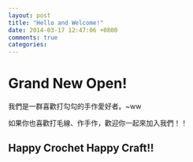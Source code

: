 ```yaml
---
layout: post
title: "Hello and Welcome!"
date: 2014-03-17 12:47:06 +0800
comments: true
categories: 
---
```


Grand New Open!
================

我們是一群喜歡打勾勾的手作愛好者。~ww

如果你也喜歡打毛線、作手作，歡迎你一起來加入我們！！


Happy Crochet Happy Craft!!
----------------------------